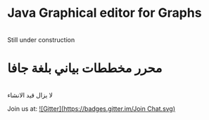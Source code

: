 <h1>Java Graphical editor for Graphs </h1>
<br>Still under construction

<h1>محرر مخططات بياني بلغة جافا</h1>
<br>لا يزال قيد الانشاء

Join us at:
[![Gitter](https://badges.gitter.im/Join Chat.svg)](https://gitter.im/mohsenuss91/Graphic-editor-for-Graphs-?utm_source=badge&utm_medium=badge&utm_campaign=pr-badge&utm_content=badge)
